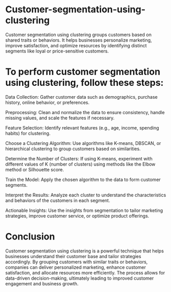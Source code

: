 # Customer-segmentation-using-clustering
Customer segmentation using clustering groups customers based on shared traits or behaviors. It helps businesses personalize marketing, improve satisfaction, and optimize resources by identifying distinct segments like loyal or price-sensitive customers.
# To perform customer segmentation using clustering, follow these steps:

Data Collection: Gather customer data such as demographics, purchase history, online behavior, or preferences.

Preprocessing: Clean and normalize the data to ensure consistency, handle missing values, and scale the features if necessary.

Feature Selection: Identify relevant features (e.g., age, income, spending habits) for clustering.

Choose a Clustering Algorithm: Use algorithms like K-means, DBSCAN, or hierarchical clustering to group customers based on similarities.

Determine the Number of Clusters: If using K-means, experiment with different values of K (number of clusters) using methods like the Elbow method or Silhouette score.

Train the Model: Apply the chosen algorithm to the data to form customer segments.

Interpret the Results: Analyze each cluster to understand the characteristics and behaviors of the customers in each segment.

Actionable Insights: Use the insights from segmentation to tailor marketing strategies, improve customer service, or optimize product offerings.

# Conclusion
Customer segmentation using clustering is a powerful technique that helps businesses understand their customer base and tailor strategies accordingly. By grouping customers with similar traits or behaviors, companies can deliver personalized marketing, enhance customer satisfaction, and allocate resources more efficiently. The process allows for data-driven decision-making, ultimately leading to improved customer engagement and business growth.






